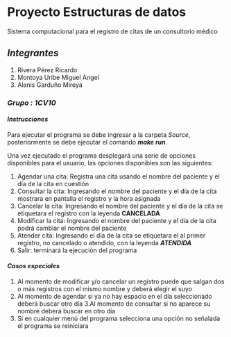 # Proyecto Estructuras de datos
Sistema computacional para el registro de citas de un consultorio médico

## *Integrantes*
1. Rivera Pérez Ricardo
2. Montoya Uribe Miguel Angel
3. Alanis Garduño Mireya
### *Grupo : 1CV10*
#### *Instrucciones*
Para ejecutar el programa se debe ingresar a la carpeta *Source*, posteriormente se debe ejecutar el comando ***make run***.

Una vez ejecutado el programa desplegará una serie de opciones disponibles para el usuario, las opciones disponibles son las siguientes:
1. Agendar una cita: Registra una cita usando el nombre del paciente y el día de la cita en cuestión
2. Consultar la cita: Ingresando el nombre del paciente y el día de la cita mostrara en pantalla el registro y la hora asignada
3. Cancelar la cita: Ingresando el nombre del paciente y el día de la cita se etiquetara el registro con la leyenda **CANCELADA**
4. Modificar la cita: Ingresando el nombre del paciente y el día de la cita podrá cambiar el nombre del paciente
6. Atender cita: Ingresando el día de la cita se etiquetara el al primer registro, no cancelado o atendido, con la leyenda ***ATENDIDA*** 
7. Salir: terminará la ejecución del programa
#### *Casos especiales*
1. Al momento de modificar y/o cancelar un registro puede que salgan dos o más registros con el mismo nombre y deberá elegir el suyo
2. Al momento de agendar si ya no hay espacio en el día seleccionado deberá buscar otro día
3.Al momento de consultar si no aparece su nombre deberá buscar en otro día
4. Si en cualquier menú del programa selecciona una opción no señalada el programa se reiniciara
